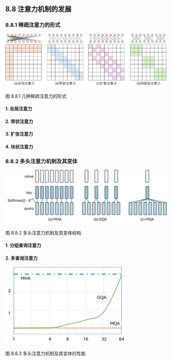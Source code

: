 
## 8.8 注意力机制的发展

### 8.8.1 稀疏注意力的形式


<img src="./img/sparse_attention.png" width=800>

图 8.8.1 几种稀疏注意力的形式


#### 1. 全局注意力

#### 2. 带状注意力


#### 3. 扩张注意力

#### 4. 块状注意力

### 8.8.2 多头注意力机制及其变体


<img src="./img/mha_gqa_mqa.png" width=680>

图 8.8.2 多头注意力机制及其变体结构


#### 1. 分组查询注意力


#### 2. 多查询注意力

<img src="./img/mha_gqa_mqa2.png" width=380>

图 8.8.3 多头注意力机制及其变体的性能
